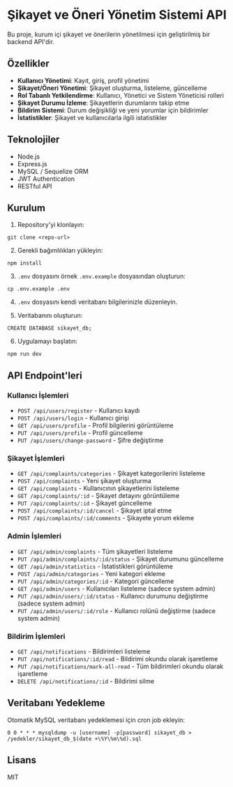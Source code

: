 # Şikayet ve Öneri Yönetim Sistemi API

Bu proje, kurum içi şikayet ve önerilerin yönetilmesi için geliştirilmiş bir backend API'dir.

## Özellikler

- **Kullanıcı Yönetimi**: Kayıt, giriş, profil yönetimi
- **Şikayet/Öneri Yönetimi**: Şikayet oluşturma, listeleme, güncelleme
- **Rol Tabanlı Yetkilendirme**: Kullanıcı, Yönetici ve Sistem Yöneticisi rolleri
- **Şikayet Durumu İzleme**: Şikayetlerin durumlarını takip etme
- **Bildirim Sistemi**: Durum değişikliği ve yeni yorumlar için bildirimler
- **İstatistikler**: Şikayet ve kullanıcılarla ilgili istatistikler

## Teknolojiler

- Node.js
- Express.js
- MySQL / Sequelize ORM
- JWT Authentication
- RESTful API

## Kurulum

1. Repository'yi klonlayın:
```
git clone <repo-url>
```

2. Gerekli bağımlılıkları yükleyin:
```
npm install
```

3. `.env` dosyasını örnek `.env.example` dosyasından oluşturun:
```
cp .env.example .env
```

4. `.env` dosyasını kendi veritabanı bilgilerinizle düzenleyin.

5. Veritabanını oluşturun:
```
CREATE DATABASE sikayet_db;
```

6. Uygulamayı başlatın:
```
npm run dev
```

## API Endpoint'leri

### Kullanıcı İşlemleri
- `POST /api/users/register` - Kullanıcı kaydı
- `POST /api/users/login` - Kullanıcı girişi
- `GET /api/users/profile` - Profil bilgilerini görüntüleme
- `PUT /api/users/profile` - Profil güncelleme
- `PUT /api/users/change-password` - Şifre değiştirme

### Şikayet İşlemleri
- `GET /api/complaints/categories` - Şikayet kategorilerini listeleme
- `POST /api/complaints` - Yeni şikayet oluşturma
- `GET /api/complaints` - Kullanıcının şikayetlerini listeleme
- `GET /api/complaints/:id` - Şikayet detayını görüntüleme
- `PUT /api/complaints/:id` - Şikayet güncelleme
- `POST /api/complaints/:id/cancel` - Şikayet iptal etme
- `POST /api/complaints/:id/comments` - Şikayete yorum ekleme

### Admin İşlemleri
- `GET /api/admin/complaints` - Tüm şikayetleri listeleme
- `PUT /api/admin/complaints/:id/status` - Şikayet durumunu güncelleme
- `GET /api/admin/statistics` - İstatistikleri görüntüleme
- `POST /api/admin/categories` - Yeni kategori ekleme
- `PUT /api/admin/categories/:id` - Kategori güncelleme
- `GET /api/admin/users` - Kullanıcıları listeleme (sadece system admin)
- `PUT /api/admin/users/:id/status` - Kullanıcı durumunu değiştirme (sadece system admin)
- `PUT /api/admin/users/:id/role` - Kullanıcı rolünü değiştirme (sadece system admin)

### Bildirim İşlemleri
- `GET /api/notifications` - Bildirimleri listeleme
- `PUT /api/notifications/:id/read` - Bildirimi okundu olarak işaretleme
- `PUT /api/notifications/mark-all-read` - Tüm bildirimleri okundu olarak işaretleme
- `DELETE /api/notifications/:id` - Bildirimi silme

## Veritabanı Yedekleme

Otomatik MySQL veritabanı yedeklemesi için cron job ekleyin:

```
0 0 * * * mysqldump -u [username] -p[password] sikayet_db > /yedekler/sikayet_db_$(date +\%Y\%m\%d).sql
```

## Lisans

MIT 
